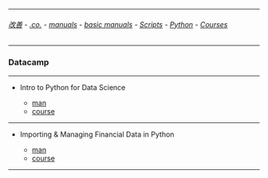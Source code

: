 
---

###### [改善](https://github.com/ttltrk/0C/blob/master/README.MD) - [.co.](https://github.com/ttltrk/PRG/blob/master/CODING.MD) - [manuals](https://github.com/ttltrk/PRG/blob/master/MAN.MD) - [basic manuals](https://github.com/ttltrk/PRG/blob/master/MANUALS.MD) - [Scripts](https://github.com/ttltrk/PRG/blob/master/PY/DOC/SC/SC.MD) - [Python](https://github.com/ttltrk/PRG/blob/master/PY/DOC/OPYM/OPYM.MD) - [Courses](https://github.com/ttltrk/PRG/blob/master/PY/DOC/OPYM/13/COURSES.MD)

---

### Datacamp

---

* Intro to Python for Data Science

  + [man]()
  + [course](https://campus.datacamp.com/courses/intro-to-python-for-data-science/chapter-1-python-basics?ex=11)

---

* Importing & Managing Financial Data in Python
  
  + [man](https://github.com/ttltrk/PRG/blob/master/PY/DOC/DATACAMP_PY_FIN.MD)
  + [course]()

---
